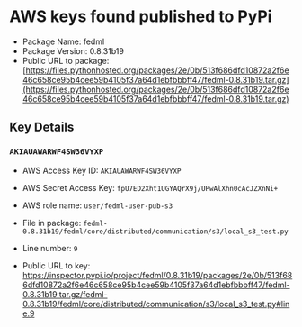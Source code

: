# AWS keys found published to PyPi

* Package Name: fedml
* Package Version: 0.8.31b19
* Public URL to package: [https://files.pythonhosted.org/packages/2e/0b/513f686dfd10872a2f6e46c658ce95b4cee59b4105f37a64d1ebfbbbff47/fedml-0.8.31b19.tar.gz](https://files.pythonhosted.org/packages/2e/0b/513f686dfd10872a2f6e46c658ce95b4cee59b4105f37a64d1ebfbbbff47/fedml-0.8.31b19.tar.gz)

## Key Details

### `AKIAUAWARWF4SW36VYXP`

* AWS Access Key ID: `AKIAUAWARWF4SW36VYXP`
* AWS Secret Access Key: `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` 
* AWS role name: `user/fedml-user-pub-s3`
* File in package: `fedml-0.8.31b19/fedml/core/distributed/communication/s3/local_s3_test.py`
* Line number: `9`

* Public URL to key: https://inspector.pypi.io/project/fedml/0.8.31b19/packages/2e/0b/513f686dfd10872a2f6e46c658ce95b4cee59b4105f37a64d1ebfbbbff47/fedml-0.8.31b19.tar.gz/fedml-0.8.31b19/fedml/core/distributed/communication/s3/local_s3_test.py#line.9


